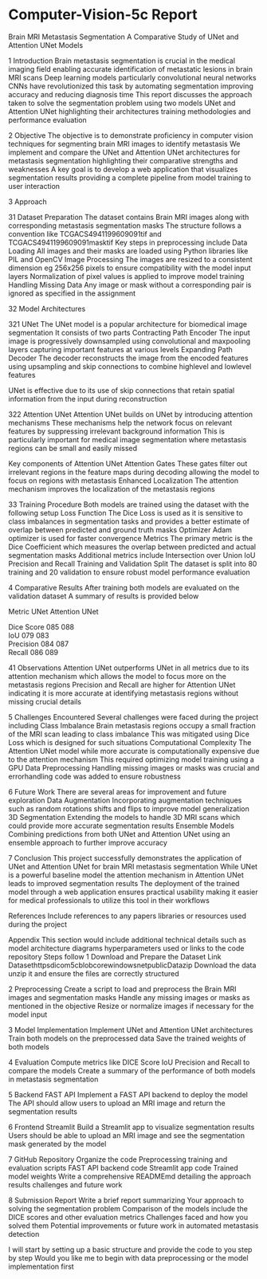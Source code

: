 # Computer-Vision-5c Report
Brain MRI Metastasis Segmentation A Comparative Study of UNet and Attention UNet Models

 1 Introduction
Brain metastasis segmentation is crucial in the medical imaging field enabling accurate identification of metastatic lesions in brain MRI scans Deep learning models particularly convolutional neural networks CNNs have revolutionized this task by automating segmentation improving accuracy and reducing diagnosis time This report discusses the approach taken to solve the segmentation problem using two models UNet and Attention UNet highlighting their architectures training methodologies and performance evaluation



 2 Objective
The objective is to demonstrate proficiency in computer vision techniques for segmenting brain MRI images to identify metastasis We implement and compare the UNet and Attention UNet architectures for metastasis segmentation highlighting their comparative strengths and weaknesses A key goal is to develop a web application that visualizes segmentation results providing a complete pipeline from model training to user interaction



 3 Approach

 31 Dataset Preparation
The dataset contains Brain MRI images along with corresponding metastasis segmentation masks The structure follows a convention like TCGACS4941199609091tif and TCGACS4941199609091masktif Key steps in preprocessing include
 Data Loading All images and their masks are loaded using Python libraries like PIL and OpenCV
 Image Processing The images are resized to a consistent dimension eg 256x256 pixels to ensure compatibility with the model input layers Normalization of pixel values is applied to improve model training
 Handling Missing Data Any image or mask without a corresponding pair is ignored as specified in the assignment



 32 Model Architectures

 321 UNet
The UNet model is a popular architecture for biomedical image segmentation It consists of two parts
 Contracting Path Encoder The input image is progressively downsampled using convolutional and maxpooling layers capturing important features at various levels
 Expanding Path Decoder The decoder reconstructs the image from the encoded features using upsampling and skip connections to combine highlevel and lowlevel features
  
UNet is effective due to its use of skip connections that retain spatial information from the input during reconstruction

 322 Attention UNet
Attention UNet builds on UNet by introducing attention mechanisms These mechanisms help the network focus on relevant features by suppressing irrelevant background information This is particularly important for medical image segmentation where metastasis regions can be small and easily missed
  
Key components of Attention UNet
 Attention Gates These gates filter out irrelevant regions in the feature maps during decoding allowing the model to focus on regions with metastasis
 Enhanced Localization The attention mechanism improves the localization of the metastasis regions



 33 Training Procedure
Both models are trained using the dataset with the following setup
 Loss Function The Dice Loss is used as it is sensitive to class imbalances in segmentation tasks and provides a better estimate of overlap between predicted and ground truth masks
 Optimizer Adam optimizer is used for faster convergence
 Metrics The primary metric is the Dice Coefficient which measures the overlap between predicted and actual segmentation masks Additional metrics include Intersection over Union IoU Precision and Recall
 Training and Validation Split The dataset is split into 80 training and 20 validation to ensure robust model performance evaluation



 4 Comparative Results
After training both models are evaluated on the validation dataset A summary of results is provided below

 Metric          UNet  Attention UNet 

 Dice Score  085   088            
 IoU         079   083            
 Precision   084   087            
 Recall      086   089            

 41 Observations
 Attention UNet outperforms UNet in all metrics due to its attention mechanism which allows the model to focus more on the metastasis regions
 Precision and Recall are higher for Attention UNet indicating it is more accurate at identifying metastasis regions without missing crucial details



 5 Challenges Encountered
Several challenges were faced during the project including
 Class Imbalance Brain metastasis regions occupy a small fraction of the MRI scan leading to class imbalance This was mitigated using Dice Loss which is designed for such situations
 Computational Complexity The Attention UNet model while more accurate is computationally expensive due to the attention mechanism This required optimizing model training using a GPU
 Data Preprocessing Handling missing images or masks was crucial and errorhandling code was added to ensure robustness



 6 Future Work
There are several areas for improvement and future exploration
 Data Augmentation Incorporating augmentation techniques such as random rotations shifts and flips to improve model generalization
 3D Segmentation Extending the models to handle 3D MRI scans which could provide more accurate segmentation results
 Ensemble Models Combining predictions from both UNet and Attention UNet using an ensemble approach to further improve accuracy



 7 Conclusion
This project successfully demonstrates the application of UNet and Attention UNet for brain MRI metastasis segmentation While UNet is a powerful baseline model the attention mechanism in Attention UNet leads to improved segmentation results The deployment of the trained model through a web application ensures practical usability making it easier for medical professionals to utilize this tool in their workflows



 References
Include references to any papers libraries or resources used during the project



 Appendix
This section would include additional technical details such as model architecture diagrams hyperparameters used or links to the code repository
Steps follow
1 Download and Prepare the Dataset
    Link Datasethttpsdicom5cblobcorewindowsnetpublicDatazip
    Download the data unzip it and ensure the files are correctly structured
   
 2 Preprocessing
    Create a script to load and preprocess the Brain MRI images and segmentation masks
    Handle any missing images or masks as mentioned in the objective
    Resize or normalize images if necessary for the model input

 3 Model Implementation
    Implement UNet and Attention UNet architectures
    Train both models on the preprocessed data
    Save the trained weights of both models

 4 Evaluation
    Compute metrics like DICE Score IoU Precision and Recall to compare the models
    Create a summary of the performance of both models in metastasis segmentation

 5 Backend FAST API
    Implement a FAST API backend to deploy the model
    The API should allow users to upload an MRI image and return the segmentation results

 6 Frontend Streamlit
    Build a Streamlit app to visualize segmentation results
    Users should be able to upload an MRI image and see the segmentation mask generated by the model

 7 GitHub Repository
    Organize the code
      Preprocessing training and evaluation scripts
      FAST API backend code
      Streamlit app code
      Trained model weights
    Write a comprehensive READMEmd detailing the approach results challenges and future work

 8 Submission Report
    Write a brief report summarizing
      Your approach to solving the segmentation problem
      Comparison of the models include the DICE scores and other evaluation metrics
      Challenges faced and how you solved them
      Potential improvements or future work in automated metastasis detection

I will start by setting up a basic structure and provide the code to you step by step Would you like me to begin with data preprocessing or the model implementation first
